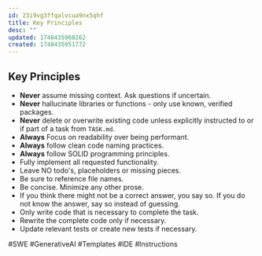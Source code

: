 ```yaml
---
id: 23i9vg3ffqalvcua9nx5qhf
title: Key Principles
desc: ""
updated: 1748435968262
created: 1748435951772
---
```


## Key Principles

- **Never** assume missing context. Ask questions if uncertain.
- **Never** hallucinate libraries or functions - only use known, verified packages.
- **Never** delete or overwrite existing code unless explicitly instructed to or if part of a task from `TASK.md`.
- **Always** Focus on readability over being performant.
- **Always** follow clean code naming practices.
- **Always** follow SOLID programming principles.
- Fully implement all requested functionality.
- Leave NO todo's, placeholders or missing pieces.
- Be sure to reference file names.
- Be concise. Minimize any other prose.
- If you think there might not be a correct answer, you say so. If you do not know the answer, say so instead of guessing.
- Only write code that is necessary to complete the task.
- Rewrite the complete code only if necessary.
- Update relevant tests or create new tests if necessary.

#SWE #GenerativeAI #Templates #IDE #Instructions
